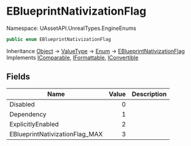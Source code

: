 # EBlueprintNativizationFlag

Namespace: UAssetAPI.UnrealTypes.EngineEnums

```csharp
public enum EBlueprintNativizationFlag
```

Inheritance [Object](https://docs.microsoft.com/en-us/dotnet/api/system.object) → [ValueType](https://docs.microsoft.com/en-us/dotnet/api/system.valuetype) → [Enum](https://docs.microsoft.com/en-us/dotnet/api/system.enum) → [EBlueprintNativizationFlag](./uassetapi.unrealtypes.engineenums.eblueprintnativizationflag.md)<br>
Implements [IComparable](https://docs.microsoft.com/en-us/dotnet/api/system.icomparable), [IFormattable](https://docs.microsoft.com/en-us/dotnet/api/system.iformattable), [IConvertible](https://docs.microsoft.com/en-us/dotnet/api/system.iconvertible)

## Fields

| Name | Value | Description |
| --- | --: | --- |
| Disabled | 0 |  |
| Dependency | 1 |  |
| ExplicitlyEnabled | 2 |  |
| EBlueprintNativizationFlag_MAX | 3 |  |
